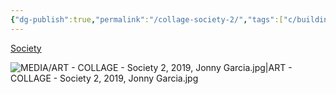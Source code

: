 ```yaml
---
{"dg-publish":true,"permalink":"/collage-society-2/","tags":["c/building","c/paris-collage","c/colour-orange","collage/year-2019"],"created":"2024-06-28T12:56:50.000-04:00","updated":"2025-08-27T12:19:18.533-04:00"}
---
```



[Society](https://www.instagram.com/p/B2u8GU9hGoP)

![MEDIA/ART - COLLAGE - Society 2, 2019, Jonny Garcia.jpg|ART - COLLAGE - Society 2, 2019, Jonny Garcia.jpg](/img/user/MEDIA/ART%20-%20COLLAGE%20-%20Society%202,%202019,%20Jonny%20Garcia.jpg)
